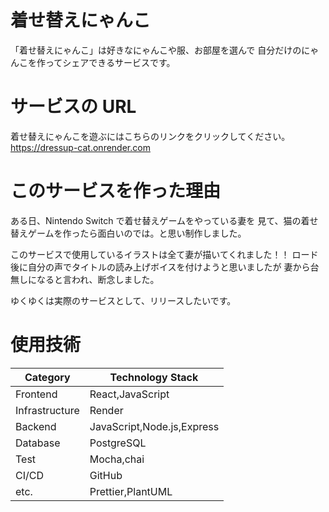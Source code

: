 # 着せ替えにゃんこ

「着せ替えにゃんこ」は好きなにゃんこや服、お部屋を選んで
自分だけのにゃんこを作ってシェアできるサービスです。

# サービスの URL

着せ替えにゃんこを遊ぶにはこちらのリンクをクリックしてください。
<https://dressup-cat.onrender.com>

# このサービスを作った理由

ある日、Nintendo Switch で着せ替えゲームをやっている妻を
見て、猫の着せ替えゲームを作ったら面白いのでは。と思い制作しました。

このサービスで使用しているイラストは全て妻が描いてくれました！！
ロード後に自分の声でタイトルの読み上げボイスを付けようと思いましたが
妻から台無しになると言われ、断念しました。

ゆくゆくは実際のサービスとして、リリースしたいです。

# 使用技術

| Category       | Technology Stack           |
| -------------- | -------------------------- |
| Frontend       | React,JavaScript           |
| Infrastructure | Render                     |
| Backend        | JavaScript,Node.js,Express |
| Database       | PostgreSQL                 |
| Test           | Mocha,chai                 |
| CI/CD          | GitHub                     |
| etc.           | Prettier,PlantUML          |
